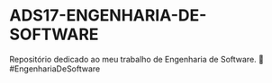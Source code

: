 # ADS17-ENGENHARIA-DE-SOFTWARE
Repositório dedicado ao meu trabalho de Engenharia de Software. 🚀 #EngenhariaDeSoftware 
